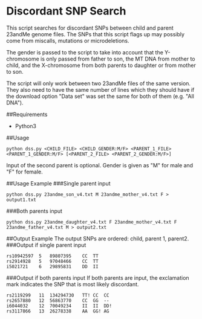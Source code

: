 # Discordant SNP Search
This script searches for discordant SNPs between child and parent 23andMe genome files. The SNPs that this script flags up may possibly come from miscalls, mutations or microdeletions.

The gender is passed to the script to take into account that the Y-chromosome is only passed from father to son, the MT DNA from mother to child, and the X-chromosome from both parents to daughter or from mother to son.

The script will only work between two 23andMe files of the same version. They also need to have the same number of lines which they should have if the download option "Data set" was set the same for both of them (e.g. "All DNA").

##Requirements
* Python3

##Usage
```
python dss.py <CHILD_FILE> <CHILD_GENDER:M/F> <PARENT_1_FILE> <PARENT_1_GENDER:M/F> [<PARENT_2_FILE> <PARENT_2_GENDER:M/F>]
```
Input of the second parent is optional. Gender is given as "M" for male and "F" for female.

##Usage Example
###Single parent input
```
python dss.py 23andme_son_v4.txt M 23andme_mother_v4.txt F > output1.txt
```

###Both parents input
```
python dss.py 23andme_daughter_v4.txt F 23andme_mother_v4.txt F 23andme_father_v4.txt M > output2.txt
```

##Output Example
The output SNPs are ordered: child, parent 1, parent2.
###Output if single parent input
```
rs10942597	5	89807395	CC	TT
rs2914928	5	97048466	CC	TT
i5021721	6	29895831	DD	II
```

###Output if both parents input
If both parents are input, the exclamation mark indicates the SNP that is most likely discordant.
```
rs2119299	11	134294730	TT!	CC	CC
rs2657880	12	56863770	CC	GG	--
i6044032	12	70049234	II	II	DD!
rs3117866	13	26278338	AA	GG!	AG
```
